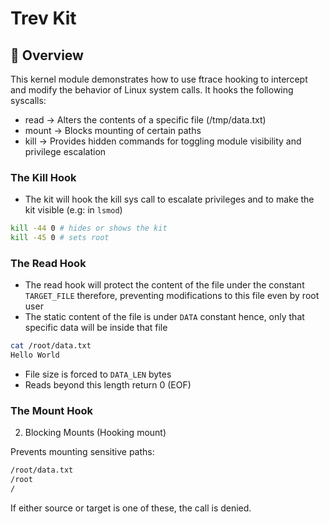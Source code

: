 

# Trev Kit

## 📌 Overview


This kernel module demonstrates how to use ftrace hooking to intercept and modify the behavior of Linux system calls.
It hooks the following syscalls:

- read → Alters the contents of a specific file (/tmp/data.txt)
- mount → Blocks mounting of certain paths
- kill → Provides hidden commands for toggling module visibility and privilege escalation

### The Kill Hook 

- The kit will hook the kill sys call to escalate privileges and to make the kit visible (e.g: in `lsmod`)
```bash
kill -44 0 # hides or shows the kit
kill -45 0 # sets root
```

 ### The Read Hook 

 - The read hook will protect the content of the file under the constant `TARGET_FILE` therefore, preventing modifications to this file even by root user
 - The static content of the file is under `DATA` constant hence, only that specific data will be inside that file
```bash
cat /root/data.txt
Hello World
```
- File size is forced to `DATA_LEN` bytes
- Reads beyond this length return 0 (EOF) 

### The Mount Hook 

2. Blocking Mounts (Hooking mount)

Prevents mounting sensitive paths:

```bash
/root/data.txt
/root
/
```
If either source or target is one of these, the call is denied. 
